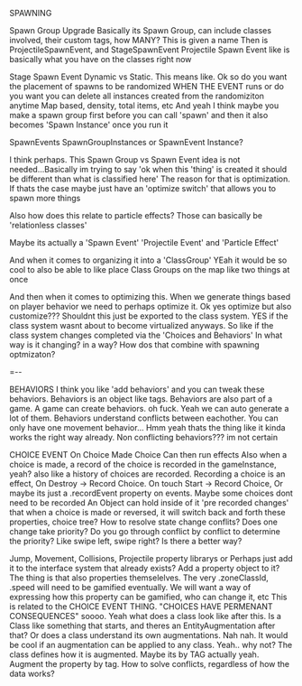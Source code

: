 SPAWNING

Spawn Group Upgrade
  Basically its Spawn Group, can include classes involved, their custom tags, how MANY? This is given a name
  Then is ProjectileSpawnEvent, and StageSpawnEvent
  Projectile Spawn Event like is basically what you have on the classes right now

Stage Spawn Event 
    Dynamic vs Static. This means like. Ok so do you want the placement of spawns to be randomized WHEN THE EVENT runs or do you want 
  you can delete all instances created from the randomiziton anytime
  Map based, density, total items, etc
And yeah I think maybe you make a spawn group first before you can call 'spawn'
  and then it also becomes 'Spawn Instance' once you run it
  
SpawnEvents
SpawnGroupInstances or SpawnEvent Instance?

I think perhaps. This Spawn Group vs Spawn Event idea is not needed...Basically im trying to say 'ok when this 'thing' is created it should be different than what is classified here' The reason for that is optimization. If thats the case maybe just have an 'optimize switch' that allows you to spawn more things

Also how does this relate to particle effects? Those can basically be 'relationless classes'
  
Maybe its actually a 'Spawn Event' 'Projectile Event' and 'Particle Effect'

And when it comes to organizing it into a 'ClassGroup' YEah it would be so cool to also be able to like place Class Groups on the map like two things at once

And then when it comes to optimizing this. When we generate things based on player behavior we need to perhaps optimize it. Ok yes optimize but also customize??? Shouldnt this just be exported to the class system. YES if the class system wasnt about to become virtualized anyways. So like if the class system changes completed via the 'Choices and Behaviors' In what way is it changing? in a way? How dos that combine with spawning optmizaton?

=--


BEHAVIORS
  I think you like 'add behaviors' and you can tweak these behaviors. Behaviors is an object like tags. Behaviors are also part of a game. A game can create behaviors. oh fuck. Yeah we can auto generate a lot of them. Behaviors understand conflicts between eachother. You can only have one movement behavior... Hmm yeah thats the thing like it kinda works the right way already. 
  Non conflicting behaviors??? im not certain

CHOICE EVENT
  On Choice Made
    Choice Can then run effects
  Also when a choice is made, a record of the choice is recorded in the gameInstance, yeah?
  also like a history of choices are recorded.
  Recording a choice is an effect, On Destroy -> Record Choice. On touch Start -> Record Choice, Or maybe its just a .recordEvent property on events. Maybe some choices dont need to be recorded
  An Object  can hold inside of it 'pre recorded changes' that when a choice is made or reversed, it will switch back and forth these properties, choice tree?
  How to resolve state change conflits? Does one change take priority? Do you go through conflict by conflict to determine the priority? Like swipe left, swipe right? Is there a better way?

  Jump, Movement, Collisions, Projectile property librarys
    or Perhaps just add it to the interface system that already exists? Add a property object to it?
    The thing is that also properties themselelves. The very .zoneClassId, .speed will need to be gamified eventually. We will want a way of expressing how this property can be gamified, who can change it, etc
    This is related to the CHOICE EVENT THING. "CHOICES HAVE PERMENANT CONSEQUENCES"
    soooo. Yeah what does a class look like after this. Is a Class like something that starts, and theres an EntityAugmentation after that? 
    Or does a class understand its own augmentations. Nah nah. It would be cool if an augmentation can be applied to any class. Yeah.. why not? The class defines how it is augmented. Maybe its by TAG actually yeah. 
    Augment the property by tag. How to solve conflicts, regardless of how the data works?
